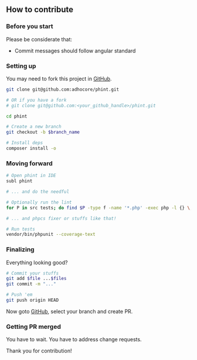 ## How to contribute

### Before you start

Please be considerate that:

- Commit messages should follow angular standard

### Setting up

You may need to fork this project in [GitHub](https://github.com/adhocore/phint).

```sh
git clone git@github.com:adhocore/phint.git

# OR if you have a fork
# git clone git@github.com:<your_github_handle>/phint.git

cd phint

# Create a new branch
git checkout -b $branch_name

# Install deps
composer install -o
```

### Moving forward

```sh
# Open phint in IDE
subl phint

# ... and do the needful

# Optionally run the lint
for P in src tests; do find $P -type f -name '*.php' -exec php -l {} \;; done

# ... and phpcs fixer or stuffs like that!

# Run tests
vendor/bin/phpunit --coverage-text
```

### Finalizing

Everything looking good?

```sh
# Commit your stuffs
git add $file ...$files
git commit -m "..."

# Push 'em
git push origin HEAD
```

Now goto [GitHub](https://github.com/adhocore/phint/compare?expand=1), select your branch and create PR.

### Getting PR merged

You have to wait. You have to address change requests.

Thank you for contribution!
